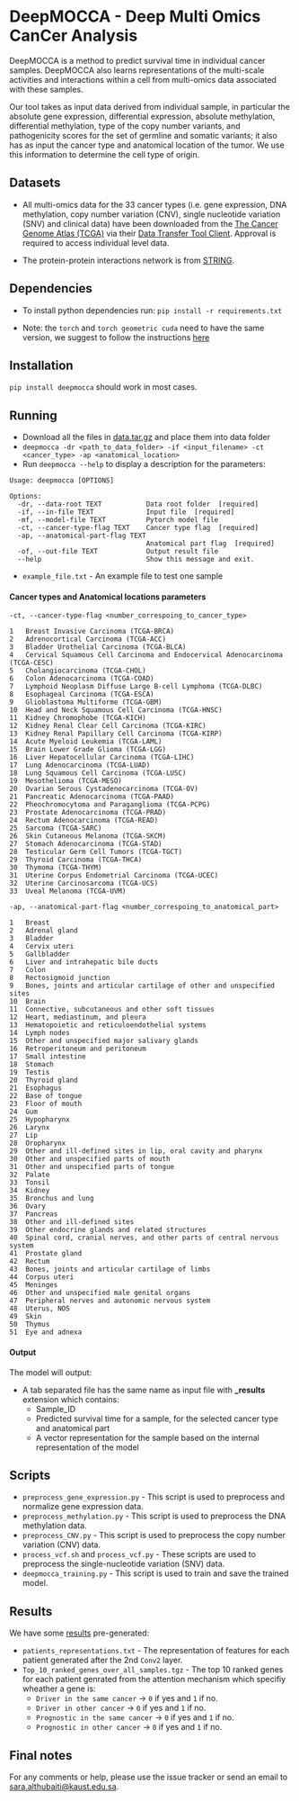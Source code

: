 # DeepMOCCA - Deep Multi Omics CanCer Analysis

DeepMOCCA is a method to predict survival time in individual cancer samples. DeepMOCCA also learns representations of the multi-scale activities and interactions within a cell from multi-omics data associated with these samples.

Our tool takes as input data derived from individual sample, in particular the absolute gene expression, differential expression, absolute methylation, differential methylation, type of the copy number variants, and pathogenicity scores for the set of germline and somatic variants; it also has as input the cancer type and anatomical location of the tumor. We use this information to determine the cell type of origin.

## Datasets

* All multi-omics data for the 33 cancer types (i.e. gene expression, DNA methylation, copy number variation (CNV), single nucleotide variation (SNV) and clinical data) have been downloaded from the [The Cancer Genome Atlas (TCGA)](http://cancergenome.nih.gov) via their [Data Transfer Tool Client](https://gdc.cancer.gov/access-data/gdc-data-transfer-tool). Approval is required to access individual level data.

* The protein-protein interactions network is from [STRING](https://string-db.org/cgi/download.pl?sessionId=VKCYtvc7YJch&species_text=Homo+sapiens).

## Dependencies

* To install python dependencies run: `pip install -r requirements.txt`

* Note: the `torch` and `torch geometric cuda` need to have the same version, we suggest to follow the instructions [here](https://pytorch-geometric.readthedocs.io/en/latest/notes/installation.html)

## Installation

`pip install deepmocca` should work in most cases.

## Running

* Download all the files in [data.tar.gz](https://github.com/bio-ontology-research-group/DeepMOCCA/raw/master/data.tar.gz) and place them into data folder
* `deepmocca -dr <path_to_data_folder> -if <input_filename> -ct <cancer_type> -ap <anatomical_location>`
* Run `deepmocca --help` to display a description for the parameters:
```
Usage: deepmocca [OPTIONS]

Options:
  -dr, --data-root TEXT           Data root folder  [required]
  -if, --in-file TEXT             Input file  [required]
  -mf, --model-file TEXT          Pytorch model file
  -ct, --cancer-type-flag TEXT    Cancer type flag  [required]
  -ap, --anatomical-part-flag TEXT
                                  Anatomical part flag  [required]
  -of, --out-file TEXT            Output result file
  --help                          Show this message and exit.
  ```
  
* `example_file.txt` - An example file to test one sample
  
#### Cancer types and Anatomical locations parameters
```
-ct, --cancer-type-flag <number_correspoing_to_cancer_type>
 
1	Breast Invasive Carcinoma (TCGA-BRCA)
2	Adrenocortical Carcinoma (TCGA-ACC)
3	Bladder Urothelial Carcinoma (TCGA-BLCA)
4	Cervical Squamous Cell Carcinoma and Endocervical Adenocarcinoma (TCGA-CESC)
5	Cholangiocarcinoma (TCGA-CHOL)
6	Colon Adenocarcinoma (TCGA-COAD)
7	Lymphoid Neoplasm Diffuse Large B-cell Lymphoma (TCGA-DLBC)
8	Esophageal Carcinoma (TCGA-ESCA)
9	Glioblastoma Multiforme (TCGA-GBM)
10	Head and Neck Squamous Cell Carcinoma (TCGA-HNSC)
11	Kidney Chromophobe (TCGA-KICH)
12	Kidney Renal Clear Cell Carcinoma (TCGA-KIRC)
13	Kidney Renal Papillary Cell Carcinoma (TCGA-KIRP)
14	Acute Myeloid Leukemia (TCGA-LAML)
15	Brain Lower Grade Glioma (TCGA-LGG)
16	Liver Hepatocellular Carcinoma (TCGA-LIHC)
17	Lung Adenocarcinoma (TCGA-LUAD)
18	Lung Squamous Cell Carcinoma (TCGA-LUSC)
19	Mesothelioma (TCGA-MESO)
20	Ovarian Serous Cystadenocarcinoma (TCGA-OV)
21	Pancreatic Adenocarcinoma (TCGA-PAAD)
22	Pheochromocytoma and Paraganglioma (TCGA-PCPG)
23	Prostate Adenocarcinoma (TCGA-PRAD)
24	Rectum Adenocarcinoma (TCGA-READ)
25	Sarcoma (TCGA-SARC)
26	Skin Cutaneous Melanoma (TCGA-SKCM)
27	Stomach Adenocarcinoma (TCGA-STAD)
28	Testicular Germ Cell Tumors (TCGA-TGCT)
29	Thyroid Carcinoma (TCGA-THCA)
30	Thymoma (TCGA-THYM)
31	Uterine Corpus Endometrial Carcinoma (TCGA-UCEC)
32	Uterine Carcinosarcoma (TCGA-UCS)
33	Uveal Melanoma (TCGA-UVM)
 
-ap, --anatomical-part-flag <number_correspoing_to_anatomical_part> 
 
1	Breast
2	Adrenal gland
3	Bladder
4	Cervix uteri
5	Gallbladder
6	Liver and intrahepatic bile ducts
7	Colon
8	Rectosigmoid junction
9	Bones, joints and articular cartilage of other and unspecified sites
10	Brain
11	Connective, subcutaneous and other soft tissues
12	Heart, mediastinum, and pleura
13	Hematopoietic and reticuloendothelial systems
14	Lymph nodes
15	Other and unspecified major salivary glands
16	Retroperitoneum and peritoneum
17	Small intestine
18	Stomach
19	Testis
20	Thyroid gland
21	Esophagus
22	Base of tongue
23	Floor of mouth
24	Gum
25	Hypopharynx
26	Larynx
27	Lip
28	Oropharynx
29	Other and ill-defined sites in lip, oral cavity and pharynx
30	Other and unspecified parts of mouth
31	Other and unspecified parts of tongue
32	Palate
33	Tonsil
34	Kidney
35	Bronchus and lung
36	Ovary
37	Pancreas
38	Other and ill-defined sites
39	Other endocrine glands and related structures
40	Spinal cord, cranial nerves, and other parts of central nervous system
41	Prostate gland
42	Rectum
43	Bones, joints and articular cartilage of limbs
44	Corpus uteri
45	Meninges
46	Other and unspecified male genital organs
47	Peripheral nerves and autonomic nervous system
48	Uterus, NOS
49	Skin
50	Thymus
51	Eye and adnexa
```
 
#### Output
The model will output:
- A tab separated file has the same name as input file with **_results** extension which contains:
    * Sample_ID
    * Predicted survival time for a sample, for the selected cancer type and anatomical part
    * A vector representation for the sample based on the internal representation of the model
 
## Scripts

* `preprocess_gene_expression.py` - This script is used to preprocess and normalize gene expression data.
* `preprocess_methylation.py` - This script is used to preprocess the DNA methylation data.
* `preprocess_CNV.py` - This script is used to preprocess the copy number variation (CNV) data.
* `process_vcf.sh` and `process_vcf.py` - These scripts are used to preprocess the single-nucleotide variation (SNV) data.
* `deepmocca_training.py` - This script is used to train and save the trained model.

## Results

We have some [results](https://github.com/bio-ontology-research-group/DeepMOCCA/tree/master/results) pre-generated:

- `patients_representations.txt` - The representation of features for each patient generated after the 2nd `Conv2` layer.
- `Top_10_ranked_genes_over_all_samples.tgz` - The top 10 ranked genes for each patient genrated from the attention mechanism which specifiy wheather a gene is:
  * `Driver in the same cancer` -> `0` if yes and `1` if no.
  * `Driver in other cancer` -> `0` if yes and `1` if no.
  * `Prognostic in the same cancer` -> `0` if yes and `1` if no.
  * `Prognostic in other cancer` -> `0` if yes and `1` if no.
      
## Final notes

For any comments or help, please use the issue tracker or send an email to sara.althubaiti@kaust.edu.sa.
